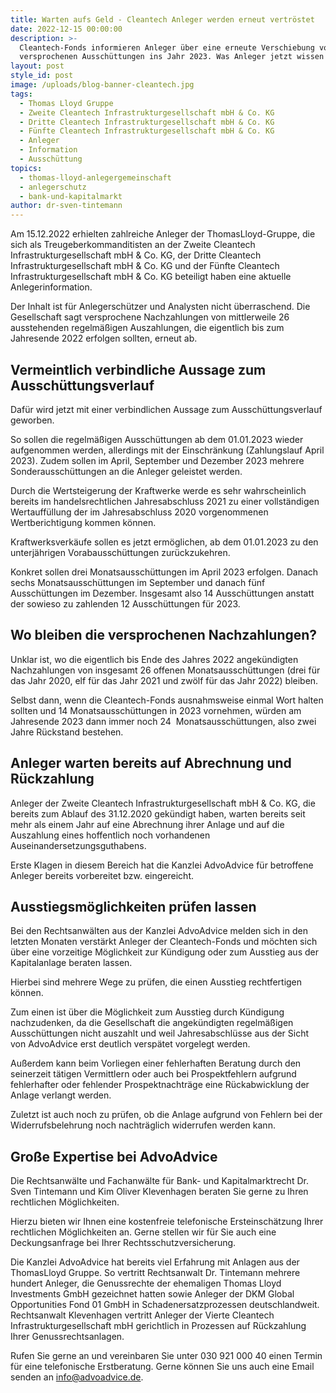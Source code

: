 ```yaml
---
title: Warten aufs Geld - Cleantech Anleger werden erneut vertröstet
date: 2022-12-15 00:00:00
description: >-
  Cleantech-Fonds informieren Anleger über eine erneute Verschiebung von
  versprochenen Ausschüttungen ins Jahr 2023. Was Anleger jetzt wissen müssen
layout: post
style_id: post
image: /uploads/blog-banner-cleantech.jpg
tags:
  - Thomas Lloyd Gruppe
  - Zweite Cleantech Infrastrukturgesellschaft mbH & Co. KG
  - Dritte Cleantech Infrastrukturgesellschaft mbH & Co. KG
  - Fünfte Cleantech Infrastrukturgesellschaft mbH & Co. KG
  - Anleger
  - Information
  - Ausschüttung
topics:
  - thomas-lloyd-anlegergemeinschaft
  - anlegerschutz
  - bank-und-kapitalmarkt
author: dr-sven-tintemann
---
```

Am 15.12.2022 erhielten zahlreiche Anleger der ThomasLloyd-Gruppe, die sich als Treugeberkommanditisten an der Zweite Cleantech Infrastrukturgesellschaft mbH & Co. KG, der Dritte Cleantech Infrastrukturgesellschaft mbH & Co. KG und der Fünfte Cleantech Infrastrukturgesellschaft mbH & Co. KG beteiligt haben eine aktuelle Anlegerinformation.

Der Inhalt ist für Anlegerschützer und Analysten nicht überraschend. Die Gesellschaft sagt versprochene Nachzahlungen von mittlerweile 26 ausstehenden regelmä&szlig;igen Auszahlungen, die eigentlich bis zum Jahresende 2022 erfolgen sollten, erneut ab.&nbsp;

## Vermeintlich verbindliche Aussage zum Ausschüttungsverlauf

Dafür wird jetzt mit einer verbindlichen Aussage zum Ausschüttungsverlauf geworben.&nbsp;

So sollen die regelmä&szlig;igen Ausschüttungen ab dem 01.01.2023 wieder aufgenommen werden, allerdings mit der Einschränkung (Zahlungslauf April 2023). Zudem sollen im April, September und Dezember 2023 mehrere Sonderausschüttungen an die Anleger geleistet werden.&nbsp;

Durch die Wertsteigerung der Kraftwerke werde es sehr wahrscheinlich bereits im handelsrechtlichen Jahresabschluss 2021 zu einer vollständigen Wertauffüllung der im Jahresabschluss 2020 vorgenommenen Wertberichtigung kommen können.&nbsp;

Kraftwerksverkäufe sollen es jetzt ermöglichen, ab dem 01.01.2023 zu den unterjährigen Vorabausschüttungen zurückzukehren.&nbsp;

Konkret sollen drei Monatsausschüttungen im April 2023 erfolgen. Danach sechs Monatsausschüttungen im September und danach fünf Ausschüttungen im Dezember. Insgesamt also 14 Ausschüttungen anstatt der sowieso zu zahlenden 12 Ausschüttungen für 2023.&nbsp;

## Wo bleiben die versprochenen Nachzahlungen?

Unklar ist, wo die eigentlich bis Ende des Jahres 2022 angekündigten Nachzahlungen von insgesamt 26 offenen Monatsausschüttungen (drei für das Jahr 2020, elf für das Jahr 2021 und zwölf für das Jahr 2022) bleiben.&nbsp;

Selbst dann, wenn die Cleantech-Fonds ausnahmsweise einmal Wort halten sollten und 14 Monatsausschüttungen in 2023 vornehmen, würden am Jahresende 2023 dann immer noch 24&nbsp; Monatsausschüttungen, also zwei Jahre Rückstand bestehen.&nbsp;

## Anleger warten bereits auf Abrechnung und Rückzahlung

Anleger der Zweite Cleantech Infrastrukturgesellschaft mbH & Co. KG, die bereits zum Ablauf des 31.12.2020 gekündigt haben, warten bereits seit mehr als einem Jahr auf eine Abrechnung ihrer Anlage und auf die Auszahlung eines hoffentlich noch vorhandenen Auseinandersetzungsguthabens.&nbsp;

Erste Klagen in diesem Bereich hat die Kanzlei AdvoAdvice für betroffene Anleger bereits vorbereitet bzw. eingereicht.&nbsp;

## Ausstiegsmöglichkeiten prüfen lassen

Bei den Rechtsanwälten aus der Kanzlei AdvoAdvice melden sich in den letzten Monaten verstärkt Anleger der Cleantech-Fonds und möchten sich über eine vorzeitige Möglichkeit zur Kündigung oder zum Ausstieg aus der Kapitalanlage beraten lassen.&nbsp;

Hierbei sind mehrere Wege zu prüfen, die einen Ausstieg rechtfertigen können.&nbsp;

Zum einen ist über die Möglichkeit zum Ausstieg durch Kündigung nachzudenken, da die Gesellschaft die angekündigten regelmä&szlig;igen Ausschüttungen nicht auszahlt und weil Jahresabschlüsse aus der Sicht von AdvoAdvice erst deutlich verspätet vorgelegt werden.&nbsp;

Au&szlig;erdem kann beim Vorliegen einer fehlerhaften Beratung durch den seinerzeit tätigen Vermittlern oder auch bei Prospektfehlern aufgrund fehlerhafter oder fehlender Prospektnachträge eine Rückabwicklung der Anlage verlangt werden.&nbsp;

Zuletzt ist auch noch zu prüfen, ob die Anlage aufgrund von Fehlern bei der Widerrufsbelehrung noch nachträglich widerrufen werden kann.&nbsp;

## Gro&szlig;e Expertise bei AdvoAdvice

Die Rechtsanwälte und Fachanwälte für Bank- und Kapitalmarktrecht Dr. Sven Tintemann und Kim Oliver Klevenhagen beraten Sie gerne zu Ihren rechtlichen Möglichkeiten.&nbsp;

Hierzu bieten wir Ihnen eine kostenfreie telefonische Ersteinschätzung Ihrer rechtlichen Möglichkeiten an. Gerne stellen wir für Sie auch eine Deckungsanfrage bei Ihrer Rechtsschutzversicherung.&nbsp;

Die Kanzlei AdvoAdvice hat bereits viel Erfahrung mit Anlagen aus der ThomasLloyd Gruppe. So vertritt Rechtsanwalt Dr. Tintemann mehrere hundert Anleger, die Genussrechte der ehemaligen Thomas Lloyd Investments GmbH gezeichnet hatten sowie Anleger der DKM Global Opportunities Fond 01 GmbH in Schadenersatzprozessen deutschlandweit. Rechtsanwalt Klevenhagen vertritt Anleger der Vierte Cleantech Infrastrukturgesellschaft mbH gerichtlich in Prozessen auf Rückzahlung Ihrer Genussrechtsanlagen.&nbsp;

Rufen Sie gerne an und vereinbaren Sie unter 030 921 000 40 einen Termin für eine telefonische Erstberatung. Gerne können Sie uns auch eine Email senden an info@advoadvice.de.&nbsp;